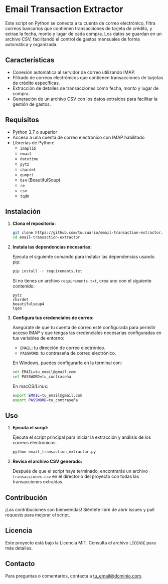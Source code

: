 # Email Transaction Extractor

Este script en Python se conecta a tu cuenta de correo electrónico, filtra correos bancarios que contienen transacciones de tarjeta de crédito, y extrae la fecha, monto y lugar de cada compra. Los datos se guardan en un archivo CSV, facilitando el control de gastos mensuales de forma automática y organizada.

## Características

- Conexión automática al servidor de correo utilizando IMAP.
- Filtrado de correos electrónicos que contienen transacciones de tarjetas de crédito específicas.
- Extracción de detalles de transacciones como fecha, monto y lugar de compra.
- Generación de un archivo CSV con los datos extraídos para facilitar la gestión de gastos.

## Requisitos

- Python 3.7 o superior
- Acceso a una cuenta de correo electrónico con IMAP habilitado
- Librerías de Python:
  - `imaplib`
  - `email`
  - `datetime`
  - `pytz`
  - `chardet`
  - `quopri`
  - `bs4` (BeautifulSoup)
  - `re`
  - `csv`
  - `tqdm`

## Instalación

1. **Clona el repositorio:**

    ```bash
    git clone https://github.com/tuusuario/email-transaction-extractor.git
    cd email-transaction-extractor
    ```

2. **Instala las dependencias necesarias:**

    Ejecuta el siguiente comando para instalar las dependencias usando pip:

    ```bash
    pip install -r requirements.txt
    ```

    Si no tienes un archivo `requirements.txt`, crea uno con el siguiente contenido:

    ```text
    pytz
    chardet
    beautifulsoup4
    tqdm
    ```

3. **Configura tus credenciales de correo:**

    Asegúrate de que tu cuenta de correo esté configurada para permitir acceso IMAP y que tengas las credenciales necesarias configuradas en tus variables de entorno:

    - `EMAIL`: tu dirección de correo electrónico.
    - `PASSWORD`: tu contraseña de correo electrónico.

    En Windows, puedes configurarlo en la terminal con:

    ```bash
    set EMAIL=tu_email@gmail.com
    set PASSWORD=tu_contraseña
    ```

    En macOS/Linux:

    ```bash
    export EMAIL=tu_email@gmail.com
    export PASSWORD=tu_contraseña
    ```

## Uso

1. **Ejecuta el script:**

    Ejecuta el script principal para iniciar la extracción y análisis de los correos electrónicos:

    ```bash
    python email_transaction_extractor.py
    ```

2. **Revisa el archivo CSV generado:**

    Después de que el script haya terminado, encontrarás un archivo `transacciones.csv` en el directorio del proyecto con todas las transacciones extraídas.

## Contribución

¡Las contribuciones son bienvenidas! Siéntete libre de abrir issues y pull requests para mejorar el script.

## Licencia

Este proyecto está bajo la Licencia MIT. Consulta el archivo `LICENSE` para más detalles.

## Contacto

Para preguntas o comentarios, contacta a [tu_email@dominio.com](mailto:tu_email@dominio.com).


